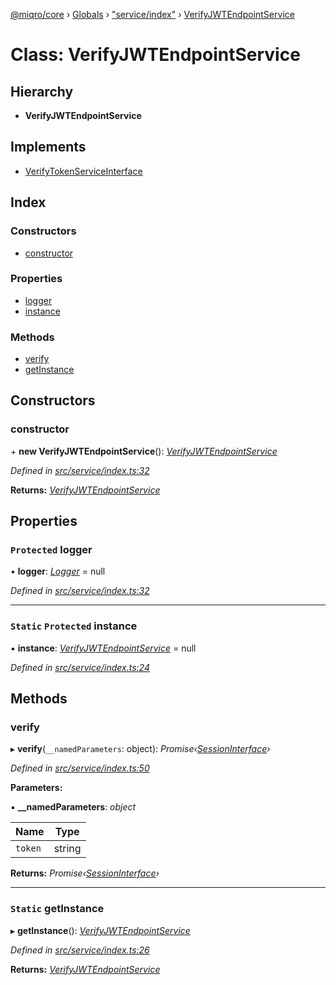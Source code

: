 [@miqro/core](../README.md) › [Globals](../globals.md) › ["service/index"](../modules/_service_index_.md) › [VerifyJWTEndpointService](_service_index_.verifyjwtendpointservice.md)

# Class: VerifyJWTEndpointService

## Hierarchy

* **VerifyJWTEndpointService**

## Implements

* [VerifyTokenServiceInterface](../interfaces/_service_index_.verifytokenserviceinterface.md)

## Index

### Constructors

* [constructor](_service_index_.verifyjwtendpointservice.md#constructor)

### Properties

* [logger](_service_index_.verifyjwtendpointservice.md#protected-logger)
* [instance](_service_index_.verifyjwtendpointservice.md#static-protected-instance)

### Methods

* [verify](_service_index_.verifyjwtendpointservice.md#verify)
* [getInstance](_service_index_.verifyjwtendpointservice.md#static-getinstance)

## Constructors

###  constructor

\+ **new VerifyJWTEndpointService**(): *[VerifyJWTEndpointService](_service_index_.verifyjwtendpointservice.md)*

*Defined in [src/service/index.ts:32](https://github.com/claukers/miqro-core/blob/cc47cc5/src/service/index.ts#L32)*

**Returns:** *[VerifyJWTEndpointService](_service_index_.verifyjwtendpointservice.md)*

## Properties

### `Protected` logger

• **logger**: *[Logger](../interfaces/_util_logger_.logger.md)* = null

*Defined in [src/service/index.ts:32](https://github.com/claukers/miqro-core/blob/cc47cc5/src/service/index.ts#L32)*

___

### `Static` `Protected` instance

▪ **instance**: *[VerifyJWTEndpointService](_service_index_.verifyjwtendpointservice.md)* = null

*Defined in [src/service/index.ts:24](https://github.com/claukers/miqro-core/blob/cc47cc5/src/service/index.ts#L24)*

## Methods

###  verify

▸ **verify**(`__namedParameters`: object): *Promise‹[SessionInterface](../interfaces/_service_common_.sessioninterface.md)›*

*Defined in [src/service/index.ts:50](https://github.com/claukers/miqro-core/blob/cc47cc5/src/service/index.ts#L50)*

**Parameters:**

▪ **__namedParameters**: *object*

Name | Type |
------ | ------ |
`token` | string |

**Returns:** *Promise‹[SessionInterface](../interfaces/_service_common_.sessioninterface.md)›*

___

### `Static` getInstance

▸ **getInstance**(): *[VerifyJWTEndpointService](_service_index_.verifyjwtendpointservice.md)*

*Defined in [src/service/index.ts:26](https://github.com/claukers/miqro-core/blob/cc47cc5/src/service/index.ts#L26)*

**Returns:** *[VerifyJWTEndpointService](_service_index_.verifyjwtendpointservice.md)*

